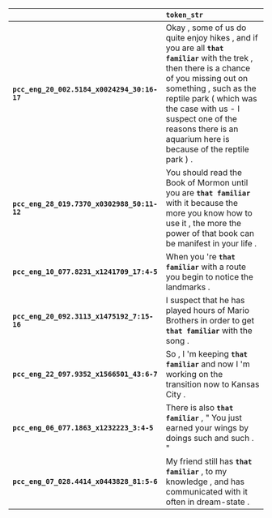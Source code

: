 |                                             | `token_str`                                                                                                                                                                                                                                                                                                  |
|:--------------------------------------------|:-------------------------------------------------------------------------------------------------------------------------------------------------------------------------------------------------------------------------------------------------------------------------------------------------------------|
| **`pcc_eng_20_002.5184_x0024294_30:16-17`** | Okay , some of us do quite enjoy hikes , and if you are all __``that familiar``__ with the trek , then there is a chance of you missing out on something , such as the reptile park ( which was the case with us - I suspect one of the reasons there is an aquarium here is because of the reptile park ) . |
| **`pcc_eng_28_019.7370_x0302988_50:11-12`** | You should read the Book of Mormon until you are __``that familiar``__ with it because the more you know how to use it , the more the power of that book can be manifest in your life .                                                                                                                      |
| **`pcc_eng_10_077.8231_x1241709_17:4-5`**   | When you 're __``that familiar``__ with a route you begin to notice the landmarks .                                                                                                                                                                                                                          |
| **`pcc_eng_20_092.3113_x1475192_7:15-16`**  | I suspect that he has played hours of Mario Brothers in order to get __``that familiar``__ with the song .                                                                                                                                                                                                   |
| **`pcc_eng_22_097.9352_x1566501_43:6-7`**   | So , I 'm keeping __``that familiar``__ and now I 'm working on the transition now to Kansas City .                                                                                                                                                                                                          |
| **`pcc_eng_06_077.1863_x1232223_3:4-5`**    | There is also __``that familiar``__ , " You just earned your wings by doings such and such . "                                                                                                                                                                                                               |
| **`pcc_eng_07_028.4414_x0443828_81:5-6`**   | My friend still has __``that familiar``__ , to my knowledge , and has communicated with it often in dream-state .                                                                                                                                                                                            |